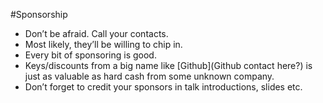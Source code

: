 #Sponsorship

* Don’t be afraid. Call your contacts. 
* Most likely, they’ll be willing to chip in. 
* Every bit of sponsoring is good. 
* Keys/discounts from a big name like [Github](Github contact here?) is just as valuable as hard cash from some unknown company.
* Don’t forget to credit your sponsors in talk introductions, slides etc.
